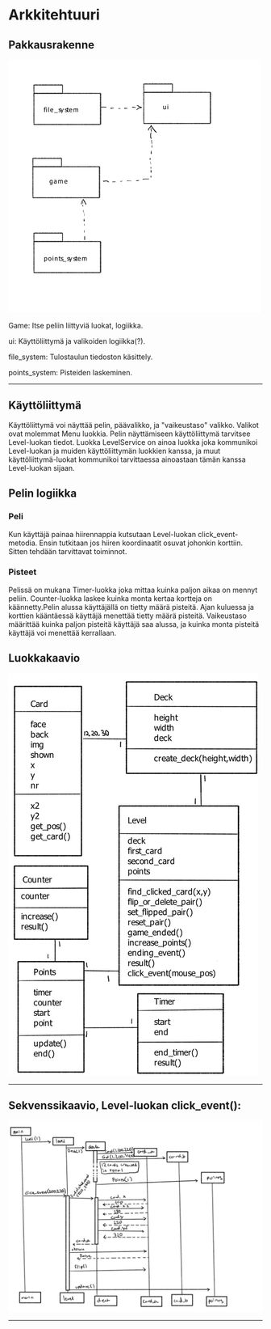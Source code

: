 # Arkkitehtuuri

## Pakkausrakenne

![pakkausrakenne](./kuvat/pakkausrakenne.png)

Game: Itse peliin liittyviä luokat, logiikka.

ui: Käyttöliittymä ja valikoiden logiikka(?).

file_system: Tulostaulun tiedoston käsittely.

points_system: Pisteiden laskeminen.

---

## Käyttöliittymä

Käyttöliittymä voi näyttää pelin, päävalikko, ja "vaikeustaso" valikko. Valikot ovat molemmat Menu luokkia. Pelin näyttämiseen käyttöliittymä tarvitsee Level-luokan tiedot. Luokka LevelService on ainoa luokka joka kommunikoi Level-luokan ja muiden käyttöliittymän luokkien kanssa, ja muut käyttöliittymä-luokat kommunikoi tarvittaessa ainoastaan tämän kanssa Level-luokan sijaan.

## Pelin logiikka

### Peli

Kun käyttäjä painaa hiirennappia kutsutaan Level-luokan click_event-metodia. Ensin tutkitaan jos hiiren koordinaatit osuvat johonkin korttiin. Sitten tehdään tarvittavat toiminnot. 

### Pisteet

Pelissä on mukana Timer-luokka joka mittaa kuinka paljon aikaa on mennyt peliin. Counter-luokka laskee kuinka monta kertaa kortteja on käännetty.Pelin alussa käyttäjällä on tietty määrä pisteitä. Ajan kuluessa ja korttien kääntäessä käyttäjä menettää tietty määrä pisteitä. Vaikeustaso määrittää kuinka paljon pisteitä käyttäjä saa alussa, ja kuinka monta pisteitä käyttäjä voi menettää kerrallaan.

## Luokkakaavio

![luokkakaavio](./kuvat/lk.png)

---

## Sekvenssikaavio, Level-luokan click_event():


![sekvenssikaavio](./kuvat/sekvenssikaavio.png)

---
